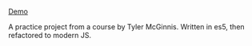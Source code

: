 [Demo](https://github-battles-de6d9.firebaseapp.com)

A practice project from a course by Tyler McGinnis. Written in es5, then refactored to modern JS.
